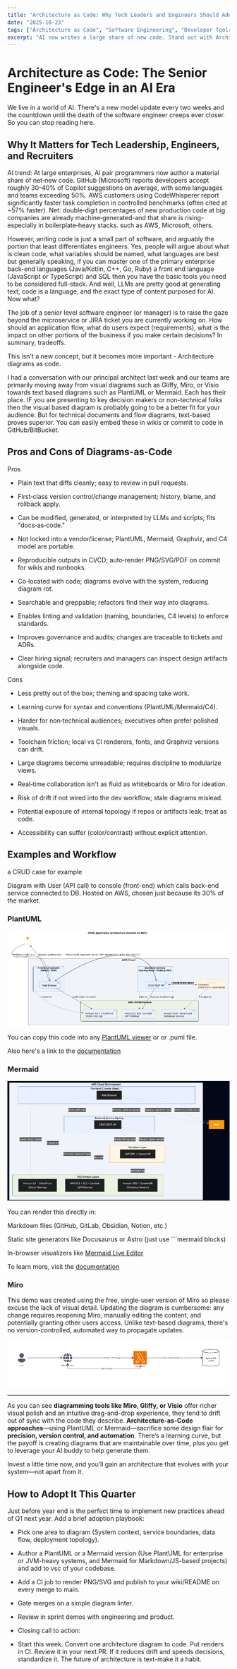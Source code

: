 ```yaml
---
title: "Architecture as Code: Why Tech Leaders and Engineers Should Adopt Diagrams‑as‑Code Now"
date: "2025-10-23"
tags: ["Architecture as Code", "Software Engineering", "Developer Tools", "Diagrams", "System Design", "Digital Transformation"]
excerpt: "AI now writes a large share of new code. Stand out with Architecture as Code—pros, cons, tools, and a simple adoption plan for leaders, engineers, and recruiters."
---
```


# Architecture as Code: The Senior Engineer's Edge in an AI Era #
We live in a world of AI. There's a new model update every two weeks and the countdown until the death of the software engineer creeps ever closer. So you can stop reading here.

## Why It Matters for Tech Leadership, Engineers, and Recruiters ##
AI trend: At large enterprises, AI pair programmers now author a material share of net‑new code. GitHub (Microsoft) reports developers accept roughly 30-40% of Copilot suggestions on average, with some languages and teams exceeding 50%. AWS customers using CodeWhisperer report significantly faster task completion in controlled benchmarks (often cited at ~57% faster). Net: double‑digit percentages of new production code at big companies are already machine‑generated-and that share is rising-especially in boilerplate‑heavy stacks. such as AWS, Microsoft, others.

However, writing code is just a small part of software, and arguably the portion that least differentiates engineers. Yes, people will argue about what is clean code, what variables should be named, what languages are best but generally speaking, if you can master one of the primary enterprise back-end languages (Java/Kotlin, C++, Go, Ruby) a front end language (JavaScript or TypeScript) and SQL then you have the basic tools you need to be considered full-stack. And well, LLMs are pretty good at generating text, code is a language, and the exact type of content purposed for AI. Now what?

The job of a senior level software engineer (or manager) is to raise the gaze beyond the microservice or JIRA ticket you are currently working on. How should an application flow, what do users expect (requirements), what is the impact on other portions of the business if you make certain decisions? In summary, tradeoffs.

This isn't a new concept, but it becomes more important - Architecture diagrams as code.

I had a conversation with our principal architect last week and our teams are primarily moving away from visual diagrams such as Gliffy, Miro, or Visio towards text based diagrams such as PlantUML or Mermaid. Each has their place. IF you are presenting to key decision makers or non-technical folks then the visual based diagram is probably going to be a better fit for your audience. But for technical documents and flow diagrams, text-based proves superior. You can easily embed these in wikis or commit to code in GitHub/BitBucket.

## Pros and Cons of Diagrams‑as‑Code ##
Pros

- Plain text that diffs cleanly; easy to review in pull requests.

- First‑class version control/change management; history, blame, and rollback apply.

- Can be modified, generated, or interpreted by LLMs and scripts; fits "docs‑as‑code."

- Not locked into a vendor/license; PlantUML, Mermaid, Graphviz, and C4 model are portable.

- Reproducible outputs in CI/CD; auto‑render PNG/SVG/PDF on commit for wikis and runbooks.

- Co‑located with code; diagrams evolve with the system, reducing diagram rot.

- Searchable and greppable; refactors find their way into diagrams.

- Enables linting and validation (naming, boundaries, C4 levels) to enforce standards.

- Improves governance and audits; changes are traceable to tickets and ADRs.

- Clear hiring signal; recruiters and managers can inspect design artifacts alongside code.

Cons

- Less pretty out of the box; theming and spacing take work.

- Learning curve for syntax and conventions (PlantUML/Mermaid/C4).

- Harder for non‑technical audiences; executives often prefer polished visuals.

- Toolchain friction; local vs CI renderers, fonts, and Graphviz versions can drift.

- Large diagrams become unreadable; requires discipline to modularize views.

- Real‑time collaboration isn't as fluid as whiteboards or Miro for ideation.

- Risk of drift if not wired into the dev workflow; stale diagrams mislead.

- Potential exposure of internal topology if repos or artifacts leak; treat as code.

- Accessibility can suffer (color/contrast) without explicit attention.

## Examples and Workflow ##

a CRUD case for example

Diagram with User (API call) to console (front-end) which calls back-end service connected to DB. Hosted on AWS, chosen just because its 30% of the market. 


### PlantUML ###


![PlantUML diagram example](/src/assets/PlantUML-example.png)

You can copy this code into any [PlantUML viewer](//www.plantuml.com/plantuml/png/VLLDKzim4BthL-o40p0j4EB2a1uwXDW6EXJIE1aklSYs22gsv6fbQEZqltVb3pSkq0nZxDst-_QzbPDJjDpOCi-ObJOJC9qlVPWKHIOJRgLMC379lRGYiQKHi7EXqOeKNFmsscLi6yup7VCCqAupgLOC7wGgkE4vn3nvM1bTgdIgCsrWAwm-6mX3NRbQ4Uil1d3s0dyIZiE9osYJ2jD4Hzuez0AAXbhP9dPOVPfO99y577wWftdTp2XXu738VczGyyHgymPjE1uFXttQDjgZVNA-zBgctFAOetYhSNWK7BtUkDScqNcXbL3szJx1IJWCWt_xUDxnyNHAVLYjROcacYEKz9-nlrOFQ74mpNIP3boQFs7r05lKr0l75INzRHI4XYGBbS9KAzIP-APsve98u02YsMItQdFNODhfgZQmeMHmAs8uC_g9ngagulgUO3HoZyy9TgqYOHvbukYYmj3P8htQaLxhLEn_HvZCBcjoTzB-orqTwdaGBLnDBRkGBNEtj87Vt16ZCsdkHyJchnNFjNzMKwLnjyV-qAxWKjqPZjQKrSlIsbj5QRO97TlHozacEN_M2Y8FtjLhgUnseYstCW7tnf7ucXwz5-N46qn7S41ND-uLp-EKKpafxTUwejAAD_ZxOgc-DQDTGwE_YLRcaNtR9DeAmnFtNO7C7JROs_lKRXS-maoOEsroX6e9ZvB3yfArQGT5Zr1NcgSahvQCqWeYGs6nXwIb4JGIYg0NYyMC_FzH2hG8E-V1uZtCRY9tNTB53ww2HR3BN0cLjkAfFFWf4hf3Y4kKIY12fbSowP1fJA2ve74ERerqGES4et0t0gLfmGhXQodCcfwmp2ow3dtj7UvpT7DDmo9vZgAlgQoHliGYusk4iY2BHLePxUprHP7fTUvMPKJ6dSqaD-LuJw3C2G2o5sHro79U56xVh7iTz_SRWxilRjQ-BPJQi6LUAgIiqqc9Ri-K-S8LNr5fl6Rib0hTRyKV) or or .puml file.

Also here's a link to the [documentation](https://crashedmind.github.io/PlantUMLHitchhikersGuide/)

### Mermaid ###

![Mermaid diagram example](/src/assets/Mermaid-example.png)


You can render this directly in:

Markdown files (GitHub, GitLab, Obsidian, Notion, etc.)

Static site generators like Docusaurus or Astro (just use ```mermaid blocks)

In-browser visualizers like [Mermaid Live Editor](https://mermaid.live/edit#pako:eNqdVl1v6jgQ_StWqiu1WmgJED6yqyuRL21X7d2KFFXaZR-cxIC3Ic61nVJu6X_fcRwCofQ-bJ6M58yZmeMZmzcjZgkxbOPLFzR5Ctuh3KYkQe505qFJnqMJj1dUklgWnKDLe8LXmCZX82yRsk28wlyiR2-eIfiAoN1uo0cqU6JW9S7QIjdlRYL87IVylq1JJrVVFNGS43ylMH_PjfNI4x8NVt9hBcQBICTJksNmzRf4QLe3I5dlgkFWl1OCY4luUPgwuWrwqm9igs8TiZDD2UYQDoCjeI04jTQcHD-fz8JRWVRmFBL-QmNIIsw5zZbIYUyl8g3kv_5XoMnD7ceUHJVSeRZTP3xUmAbk85w8LHGEBTmTlOcA596O7vC2rLQZ1zWr05h6IeTobTO8Zp7zMXgj6G224FhIXpTdciZ0CaiYT8CnGYQ9hVvjHyyDNfpF90V5or9F_ObrZSixpDH6nQkJan6Uzne7VSRYQQ2-qyq5w-sowZoB1PzcHQo_JNBUQXvXClbnenX-ZI5UqgZkBq0F1UvCoRcpsNezMoOIs6rx2u2vuwfCF4yvhZ7GF4rR7HYHbXpCCGOa0hiXXAGMpTgwTsyS6I7hRCChFcNCECl2oGoDc4-fSdmFKMZpCnbH1HZH2_1XEhcSIFEhaEaEQClb0nin5G0AYcYScfPEqQInoNIO2kkj3D0CjjwT6HtB-BZxIopUfgy4R_0R_vlNgXIYYiJ0_Ud5e1TkKd4KVOQQDK4uHXJ2IpJH8pRt1X0CXGkplljRXKDLBIsVSa4OogU-al8Ds-oN4GPZQSunMk0LSEwZ6uI9R1vucYaX4BVtd6ptTrJQt6ua_TpWnMJxeGSBMBzbgqapfRF0gl4wbsFosGdiX3R73aDnVz_bG5rIld3NX1sxSxm3L0zTbC1gKNobQpcraUcsTX494U7VjO_ZR8E4mNTsjuM0qc3PqTPoRZyeki_2l6zm90eQv1_z93qDgeseMZ66R9Xt-P-8k_0QVsUFgeVbtXsQjMedzk_cqbqD9qEnIHP3ILs_cqzhT3xheFktqg50Nu5GPZ_njujwPsL8bjUxEUdRyocT-uJ4C3pz0Xj19Db0ZXT8Culd6Mmk8Q7o7fLm1bUfb890SfPMaBlLThPDhsuZtIy1fvPhL8Kbgs8NuSJruLBtWCaYP8-NefYOPjnO_mJsvXfjrFiuDHuBUwG_9HB6FMNDsK53OSRMuMuKTBq2ZfVLEsN-M14N2xxdW2Or3zd7Zncw6A77g5axBZR53bM6nf5oOOgMLWvYfW8ZP8qwnetRf9QbjocgvmWZg5H1_h_kaKfs)

To learn more, visit the [documentation](https://mermaid.js.org/intro/)

### Miro ###

This demo was created using the free, single-user version of Miro so please excuse the lack of visual detail. Updating the diagram is cumbersome: any change requires reopening Miro, manually editing the content, and potentially granting other users access. Unlike text-based diagrams, there's no version-controlled, automated way to propagate updates.

![Miro diagram example](/src/assets/Miro-example.png)


---


As you can see **diagramming tools like Miro, Gliffy, or Visio** offer richer visual polish and an intuitive drag-and-drop experience, they tend to drift out of sync with the code they describe. **Architecture-as-Code approaches**—using PlantUML or Mermaid—sacrifice some design flair for **precision, version control, and automation**. There’s a learning curve, but the payoff is creating diagrams that are maintainable over time, plus you get to leverage your AI buddy to help generate them.

Invest a little time now, and you’ll gain an architecture that evolves with your system—not apart from it.


## How to Adopt It This Quarter ##

Just before year end is the perfect time to implement new practices ahead of Q1 next year. Add a brief adoption playbook:

- Pick one area to diagram (System context, service boundaries, data flow, deployment topology).

- Author a PlantUML or a Mermaid version (Use PlantUML for enterprise or JVM-heavy systems, and Mermaid for Markdown/JS-based projects) and add to vsc of your codebase.

- Add a CI job to render PNG/SVG and publish to your wiki/README on every merge to main.

- Gate merges on a simple diagram linter.

- Review in sprint demos with engineering and product.

- Closing call to action:

- Start this week. Convert one architecture diagram to code. Put renders in CI. Review it in your next PR. If it reduces drift and speeds decisions, standardize it. The future of architecture is text-make it a habit.